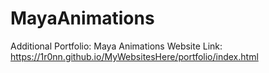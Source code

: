 # MayaAnimations
Additional Portfolio: Maya Animations
Website Link: https://1r0nn.github.io/MyWebsitesHere/portfolio/index.html
